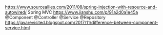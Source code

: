 https://www.sourceallies.com/2011/08/spring-injection-with-resource-and-autowired/
Spring MVC
https://www.jianshu.com/p/91a2d0a1e45a
@Component @Controller @Service @Repository
https://javarevisited.blogspot.com/2017/11/difference-between-component-service.html
